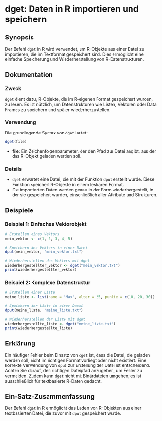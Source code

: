<!--
Meta Description: # dget: Daten in R importieren und speichern ## Synopsis Der Befehl `dget` in R wird verwendet, um R-Objekte aus einer Datei zu importieren, die im Te...
Meta Keywords: dget, der, datei, die, einer
-->

# dget: Daten in R importieren und speichern

## Synopsis
Der Befehl `dget` in R wird verwendet, um R-Objekte aus einer Datei zu importieren, die im Textformat gespeichert sind. Dies ermöglicht eine einfache Speicherung und Wiederherstellung von R-Datenstrukturen.

## Dokumentation
### Zweck
`dget` dient dazu, R-Objekte, die im R-eigenen Format gespeichert wurden, zu lesen. Es ist nützlich, um Datenstrukturen wie Listen, Vektoren oder Data Frames zu speichern und später wiederherzustellen.

### Verwendung
Die grundlegende Syntax von `dget` lautet:
```R
dget(file)
```
- **file**: Ein Zeichenfolgenparameter, der den Pfad zur Datei angibt, aus der das R-Objekt geladen werden soll.

### Details
- `dget` erwartet eine Datei, die mit der Funktion `dput` erstellt wurde. Diese Funktion speichert R-Objekte in einem lesbaren Format.
- Die importierten Daten werden genau in der Form wiederhergestellt, in der sie gespeichert wurden, einschließlich aller Attribute und Strukturen.

## Beispiele
### Beispiel 1: Einfaches Vektorobjekt
```R
# Erstellen eines Vektors
mein_vektor <- c(1, 2, 3, 4, 5)

# Speichern des Vektors in einer Datei
dput(mein_vektor, "mein_vektor.txt")

# Wiederherstellen des Vektors mit dget
wiederhergestellter_vektor <- dget("mein_vektor.txt")
print(wiederhergestellter_vektor)
```

### Beispiel 2: Komplexe Datenstruktur
```R
# Erstellen einer Liste
meine_liste <- list(name = "Max", alter = 25, punkte = c(10, 20, 30))

# Speichern der Liste in einer Datei
dput(meine_liste, "meine_liste.txt")

# Wiederherstellen der Liste mit dget
wiederhergestellte_liste <- dget("meine_liste.txt")
print(wiederhergestellte_liste)
```

## Erklärung
Ein häufiger Fehler beim Einsatz von `dget` ist, dass die Datei, die geladen werden soll, nicht im richtigen Format vorliegt oder nicht existiert. Eine korrekte Verwendung von `dput` zur Erstellung der Datei ist entscheidend. Achten Sie darauf, den richtigen Dateipfad anzugeben, um Fehler zu vermeiden. Zudem kann `dget` nicht mit Binärdateien umgehen; es ist ausschließlich für textbasierte R-Daten gedacht.

## Ein-Satz-Zusammenfassung
Der Befehl `dget` in R ermöglicht das Laden von R-Objekten aus einer textbasierten Datei, die zuvor mit `dput` gespeichert wurde.